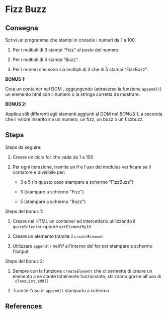 # Fizz Buzz

## Consegna

Scrivi un programma che stampi in console i numeri da 1 a 100.

1. Per i multipli di 3 stampi “Fizz” al posto del numero

2. Per i multipli di 5 stampi “Buzz”.

3. Per i numeri che sono sia multipli di 3 che di 5 stampi “FizzBuzz”.

**BONUS 1:**

Crea un container nel DOM , aggiungendo (attraverso la funzione `append()`) un elemento html con il numero o la stringa corretta da mostrare.

**BONUS 2:**

Applica stili differenti agli elementi aggiunti al DOM nel *BONUS 1*, a seconda che il valore inserito sia un numero, un fizz, un buzz o un fizzbuzz.

## Steps

Steps da seguire:

1. Creare un ciclo for che vada da 1 a 100

2. Per ogni iterazione, tramite un if e l'uso del modulus verificare se il contatore è divisibile per:
    
    - 3 e 5 (in questo caso stampare a schermo "FizzBuzz")

    - 3 (stampare a schermo "Fizz")

    - 5 (stampare a schermo "Buzz")

Steps del bonus 1:

1. Creare nel HTML un container ed intercettarlo utilizzando il `querySelector` oppure `getElementById`

2. Creare un elemento tramite il `createElement`

3. Utilizzare `append()` nell'if all'interno del for per stampare a schermo l'output

Steps del bonus 2:

1. Sempre con la funzione `createElement` che ci permette di creare un elemento a se stante totalmente funzionante, stilizzarlo grazie all'uso di `.classList.add()`

2. Tramite l'uso di `append()` stamparlo a schermo

## References

